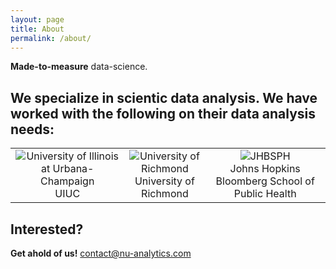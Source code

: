 ```yaml
---
layout: page
title: About
permalink: /about/
---
```


**Made-to-measure** data-science.

## We specialize in scientic data analysis. We have worked with the following on their data analysis needs:

<table width="500" border="0" cellpadding="5">

<tr>

<td align="center" valign="center">
<img src="http://identitystandards.illinois.edu/assets/images/i_mark_bold.png" alt="University of Illinois at Urbana-Champaign" />
<br />
UIUC
</td>

<td align="center" valign="center">
<img src="http://www.richmond.edu/_KP4_assets/images/kp4/shield.png" alt="University of Richmond" />
<br />
University of Richmond 
</td>

<td align="center" valign="center">
<img src="http://cdn.careersinpublichealth.net/uploads/school/logo/1708/jhsph-thumb.png" alt="JHBSPH" />
<br />
Johns Hopkins Bloomberg School of Public Health
</td>

</tr>

</table>


## Interested? 

**Get ahold of us!** contact@nu-analytics.com
